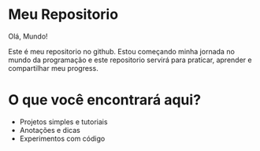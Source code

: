 # Meu Repositorio

Olá, Mundo!

Este é meu repositorio no github. Estou começando minha jornada no mundo da programação e este repositorio servirá para praticar, aprender e compartilhar meu progress.

# O que você encontrará aqui?

- Projetos simples e tutoriais
- Anotações e dicas
- Experimentos com código
